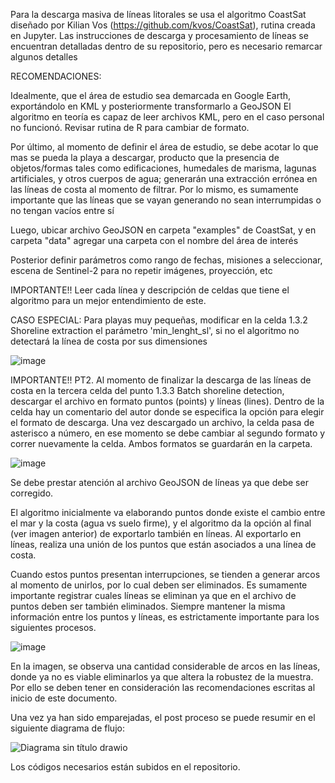 Para la descarga masiva de líneas litorales se usa el algoritmo CoastSat diseñado por Kilian Vos (https://github.com/kvos/CoastSat), rutina creada en Jupyter. Las instrucciones de descarga y procesamiento de líneas se encuentran detalladas dentro de su repositorio, pero es necesario remarcar algunos detalles

RECOMENDACIONES:

Idealmente, que el área de estudio sea demarcada en Google Earth, exportándolo en KML y posteriormente transformarlo a GeoJSON El algoritmo en teoría es capaz de leer archivos KML, pero en el caso personal no funcionó. Revisar rutina de R para cambiar de formato.

Por último, al momento de definir el área de estudio, se debe acotar lo que mas se pueda la playa a descargar, producto que la presencia de objetos/formas tales como edificaciones, humedales de marisma, lagunas artificiales, y otros cuerpos de agua; generarán una extracción errónea en las líneas de costa al momento de filtrar. Por lo mismo, es sumamente importante que las líneas que se vayan generando no sean interrumpidas o no tengan vacíos entre sí

Luego, ubicar archivo GeoJSON en carpeta "examples" de CoastSat, y en carpeta "data" agregar una carpeta con el nombre del área de interés

Posterior definir parámetros como rango de fechas, misiones a seleccionar, escena de Sentinel-2 para no repetir imágenes, proyección, etc

IMPORTANTE!! Leer cada línea y descripción de celdas que tiene el algoritmo para un mejor entendimiento de este.

CASO ESPECIAL: Para playas muy pequeñas, modificar en la celda 1.3.2 Shoreline extraction el parámetro 'min_lenght_sl', si no el algoritmo no detectará la línea de costa por sus dimensiones

![image](https://github.com/MONCOSTA/shorelineprocessing/assets/166852064/e14dcdc3-39ce-4217-9a00-1759afdbc1bc)



IMPORTANTE!! PT2. Al momento de finalizar la descarga de las líneas de costa en la tercera celda del punto 1.3.3 Batch shoreline detection, descargar el archivo en formato puntos (points) y líneas (lines). Dentro de la celda hay un comentario del autor donde se especifica la opción para elegir el formato de descarga. Una vez descargado un archivo, la celda pasa de asterisco a número, en ese momento se debe cambiar al segundo formato y correr nuevamente la celda. Ambos formatos se guardarán en la carpeta.

![image](https://github.com/MONCOSTA/shorelineprocessing/assets/166852064/0946e8a6-42e3-4fc3-bdb6-79677a580b12)


Se debe prestar atención al archivo GeoJSON de líneas ya que debe ser corregido.

El algoritmo inicialmente va elaborando puntos donde existe el cambio entre el mar y la costa (agua vs suelo firme), y el algoritmo da la opción al final (ver imagen anterior) de exportarlo también en líneas. Al exportarlo en líneas, realiza una unión de los puntos que están asociados a una línea de costa.

Cuando estos puntos presentan interrupciones, se tienden a generar arcos al momento de unirlos, por lo cual deben ser eliminados. Es sumamente importante registrar cuales líneas se eliminan ya que en el archivo de puntos deben ser también eliminados. Siempre mantener la misma información entre los puntos y líneas, es estrictamente importante para los siguientes procesos.

![image](https://github.com/MONCOSTA/shorelineprocessing/assets/166852064/1d0eac95-e389-42f8-a044-05114b41f993)

En la imagen, se observa una cantidad considerable de arcos en las líneas, donde ya no es viable eliminarlos ya que altera la robustez de la muestra. Por ello se deben tener en consideración las recomendaciones escritas al inicio de este documento.

Una vez ya han sido emparejadas, el post proceso se puede resumir en el siguiente diagrama de flujo:


![Diagrama sin título drawio](https://github.com/MONCOSTA/shorelineprocessing/assets/166852064/165a302b-8b0a-4071-80dc-f2fb71e186ab)

Los códigos necesarios están subidos en el repositorio.
